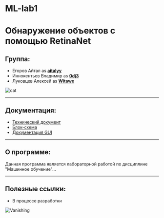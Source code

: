 # ML-lab1
# Обнаружение объектов с помощью RetinaNet
## Группа:
- Егоров Айтал as **[aitalyy](https://github.com/0dj3/ML-lab1/commits?author=aitalyy)**
- Иннокентьев Владимир as **[0dj3](https://github.com/0dj3/ML-lab1/commits?author=0dj3)**
- Луковцев Алексей as **[Witawe](https://github.com/0dj3/ML-lab1/commits?author=Witawe)**

![cat](https://media1.giphy.com/media/pOKrXLf9N5g76/giphy.gif "Working hard")
___
## Документация:
- [Технический документ](https://docs.google.com/document/d/1MM1TELtBkKtAjE9yQ4lVKp5GpSJtRmn7/edit?usp=sharing&ouid=107060867593907016827&rtpof=true&sd=true)
- [Блок-схема](https://docs.google.com/document/d/1PtKv3g_xTQMqNf5aMuMcDJKIB9AcucXf/edit?usp=sharing&ouid=108039641319216515313&rtpof=true&sd=true)
- [Документация GUI](https://docs.google.com/document/d/1iYDcH8vW5qt8NE1q17Douner1vuNkDjMZhA0qZy7FNI/edit?usp=sharing)
___
## О программе:
Данная программа является лабораторной работой по дисциплине "Машинное обучение"...
___
## Полезные ссылки:
- В процессе разработки

![Vanishing](https://media1.tenor.com/images/9e9fdd1ebe593f3adf24b829a0f5a989/tenor.gif?itemid=3377649)
